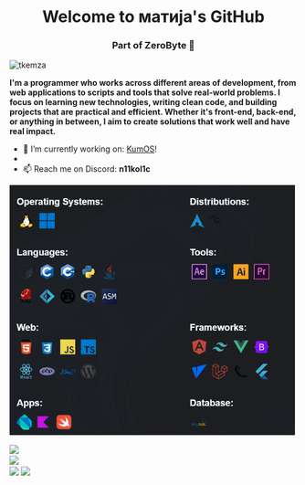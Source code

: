 <h1 align="center">Welcome to матија's GitHub</h1>
<h3 align="center">Part of ZeroByte 🩶</h3>

<p align="left"> <img src="https://komarev.com/ghpvc/?username=tkemza&label=Profile%20views&color=0e75b6&style=flat" alt="tkemza" /> </p>
<p>
    <b>I'm a programmer who works across different areas of development, from web applications to scripts and tools that solve real-world problems. I focus on learning new technologies, writing clean code, and building projects that are practical and efficient. Whether it's front-end, back-end, or anything in between, I aim to create solutions that work well and have real impact.
</b>
<br>
    
- 🔭 I’m currently working on: [KumOS](https://github.com/TodorW/ZephyrOS)!
- 
- 📫 Reach me on Discord: **n11kol1c**

<div align="left">
  <img src="langs.png" alt="tools" width="500">
</div>

![](https://github-readme-stats.vercel.app/api?username=n11kol11c&theme=dark&hide_border=false&include_all_commits=false&count_private=false)<br/>
![](https://nirzak-streak-stats.vercel.app/?user=n11kol11c&theme=dark&hide_border=false)<br/>
![](https://github-readme-stats.vercel.app/api/top-langs/?username=n11kol11c&theme=dark&hide_border=false&include_all_commits=false&count_private=false&layout=compact)
[![](https://visitcount.itsvg.in/api?id=n11kol11c&icon=0&color=0)](https://visitcount.itsvg.in)
